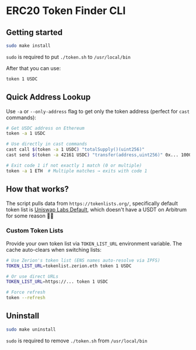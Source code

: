 # ERC20 Token Finder CLI

## Getting started

```bash
sudo make install
```

`sudo` is required to put `./token.sh` to `/usr/local/bin`

After that you can use:

```bash
token 1 USDC
```

## Quick Address Lookup

Use `-a` or `--only-address` flag to get only the token address (perfect for `cast` commands):

```bash
# Get USDC address on Ethereum
token -a 1 USDC

# Use directly in cast commands
cast call $(token -a 1 USDC) "totalSupply()(uint256)"
cast send $(token -a 42161 USDC) "transfer(address,uint256)" 0x... 1000

# Exit code 1 if not exactly 1 match (0 or multiple)
token -a 1 ETH  # Multiple matches → exits with code 1
```

## How that works?

The script pulls data from `https://tokenlists.org/`, specifically default token list is [Uniswap Labs Default](https://tokenlists.org/token-list?url=https://ipfs.io/ipns/tokens.uniswap.org), which doesn't have a USDT on Arbitrum for some reason 🤷‍♂️

### Custom Token Lists

Provide your own token list via `TOKEN_LIST_URL` environment variable. The cache auto-clears when switching lists:

```bash
# Use Zerion's token list (ENS names auto-resolve via IPFS)
TOKEN_LIST_URL=tokenlist.zerion.eth token 1 USDC

# Or use direct URLs
TOKEN_LIST_URL=https://... token 1 USDC

# Force refresh
token --refresh
```

## Uninstall

```bash
sudo make uninstall
```

`sudo` is required to remove `./token.sh` from `/usr/local/bin`
